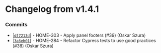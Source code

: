 # Changelog from v1.4.1
### Commits
* [[`df7213d`](http://github.com/smart-evolution/shpanel/commit/df7213d4c53631a1c823af4c0df387898aca22c1)] - HOME-303 - Apply panel footers (#39) (Oskar Szura)
* [[`3a6eb01`](http://github.com/smart-evolution/shpanel/commit/3a6eb01b28142fe062e1fbc34f00657e930ded2c)] - HOME-284 - Refactor Cypress tests to use good practices (#38) (Oskar Szura)